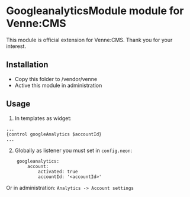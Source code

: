 GoogleanalyticsModule module for Venne:CMS
==========================================

This module is official extension for Venne:CMS. Thank you for your interest.

Installation
------------

- Copy this folder to /vendor/venne
- Active this module in administration

Usage
-----

1. In templates as widget:
```
...
{control googleAnalytics $accountId}
...
```

2. Globally as listener you must set in `config.neon`:
```
	googleanalytics:
		account:
			activated: true
			accountId: '<accountId>'
```
Or in administration: `Analytics -> Account settings`